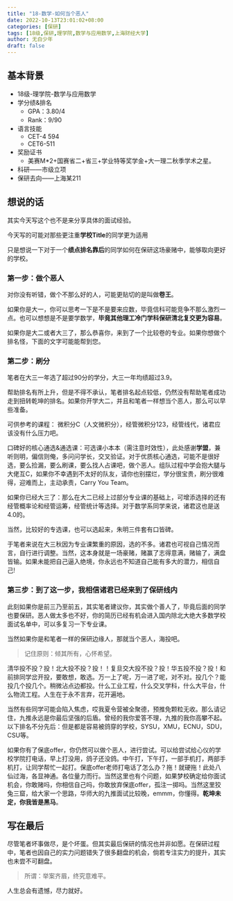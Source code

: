 ```yaml
---
title: "18-数学-如何当个恶人"
date: 2022-10-13T23:01:02+08:00
categories: [保研]
tags: [18级,保研,理学院,数学与应用数学,上海财经大学]
author: 无白少年
draft: false
---
```

## 基本背景
- 18级-理学院-数学与应用数学
- 学分绩&排名
  - GPA：3.80/4
  - Rank：9/90
- 语言技能
  - CET-4 594 
  - CET6-511
- 奖励证书
  - 美赛M*2+国赛省二+省三+学业特等奖学金+大一理二秋季学术之星。
- 科研——市级立项
- 保研去向——上海某211


## 想说的话
其实今天写这个也不是来分享具体的面试经验。

今天写的可能对那些更注重**学校Title**的同学更为适用

只是想说一下对于一个**绩点排名靠后**的同学如何在保研这场豪赌中，能够取向更好的学校。

### 第一步：做个恶人
对你没有听错，做个不那么好的人，可能更贴切的是叫做**卷王**。

如果你是大一，你可以思考一下是不是要来应数，毕竟信科可能竞争不那么激烈一点。也可以想想是不是要学数学，**毕竟其他理工冷门学科保研清北复交更为容易**。

如果你是大二或者大三了，那么恭喜你，来到了一个比较卷的专业。如果你想做个排名怪，下面的文字可能能帮到您。

### 第二步：刷分
笔者在大三一年选了超过90分的学分，大三一年均绩超过3.9。

帮助排名有所上升，但是不得不承认，笔者排名起点较低，仍然没有帮助笔者成功走到扭转乾坤的排名。如果你开学大二，并且和笔者一样想当个恶人，那么可以早些准备。

可供参考的课程：
微积分C（人文微积分），经管微积分123，经管线代，诸君应该没有什么压力吧。

口碑好的核心通选&通选课：可选课小本本（需注意时效性），此处感谢**学盟**，兼听则明，偏信则俺，多问问学长，交叉验证。对于优质核心通选，可能不是很好选，要么捡漏，要么刷课，要么找人占课吧，做个恶人。组队过程中学会抱大腿与大佬互C，如果你不幸遇到不太好的队友，请你也别摆烂，学分很宝贵，刷分很难得，迎难而上，主动承责，Carry You Team。

如果你已经大三了：那么在大二已经上过部分专业课的基础上，可增添选择的还有经管概率论和经管运筹，经管统计等选择。对于数学系同学来说，诸君这也是送4.0的。

当然，比较好的专选课，也可以选起来，朱明三件套有口皆碑。

于笔者来说在大三秋因为专业课繁重的原因，选的不多。诸君也可视自己情况而言，自行进行调整。当然，这本身就是一场豪赌，赌赢了志得意满，赌输了，满盘皆输。如果未能把自己逼入绝境，你永远也不知道自己能有多大的潜力，相信自己!

### 第三步：到了这一步，我相信诸君已经来到了保研线内
此刻如果你是前三乃至前五，其实笔者建议你，其实做个善人了，毕竟后面的同学也要保研。恶人做太多也不好，你的简历已经有机会进入国内除北大绝大多数学校面试名单中，可以多复习一下专业课。

当然如果你是和笔者一样的保研边缘人，那就当个恶人，海投吧。
> 记住原则：倾其所有，心怀希望。

清华投不投？投！北大投不投？投！！复旦交大投不投？投！华五投不投？投！和前排同学岔开投，要敢想，敢选。万一上了呢，万一进了呢，对不对。投几个？能投几个投几个。稍微沾点边都投。什么工业工程，什么交叉学科，什么大平台，什么物流工程。人生在于永不言弃，花开遍地。

当然有些同学可能会陷入焦虑，哎我夏令营被全聚德，预推免颗粒无收。那么请记住，九推永远是你最后坚强的后盾。曾经的我你爱答不理，九推的我你高攀不起。
以下排名不分先后：但是都是容易被鸽穿的学校，SYSU，XMU，ECNU，SDU，CSU等。

如果你有了保底offer，你仍然可以做个恶人，进行尝试。可以给尝试给心仪的学校学院打电话，早上打没用，鸽子还没鸽。中午打，下午打，一部手机打，两部手机打，让同学帮忙一起打。保底offer老师打电话了怎么办？拖！就硬拖！此处八仙过海，各显神通。各位量力而行。当然这里也有个问题，如果梦校确定给你面试机会，你敢赌吗，你相信自己吗，你敢放弃保底offer，孤注一掷吗。当然这里狡兔三窟，给大家一个思路，华师大的九推面试比较晚，emmm，你懂得。**乾坤未定，你我皆是黑马**。


## 写在最后

尽管笔者坏事做尽，是个坏蛋。但其实最后保研的情况也并非如愿。在保研过程中，笔者也因自己的实力问题错失了很多翻盘的机会，倘若专注实力的提升，其实也未尝不可翻盘。

> 所谓：举案齐眉，终究意难平。
 
人生总会有遗憾，尽力就好。
